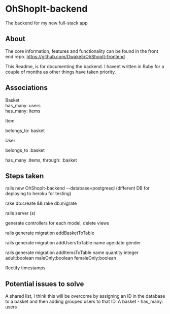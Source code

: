 # OhShopIt-backend
The backend for my new full-stack app

## About

The core information, features and functionality can be found in the front end repo.
https://github.com/Dwake5/OhShopIt-frontend

This Readme, is for documenting the backend. I havent written in Ruby for a couple of months as other things have taken priority.

## Associations

Basket  
has_many: users  
has_many: items

Item

belongs_to: basket

User

belongs_to :basket

has_many :items, through: :basket

## Steps taken

rails new OhShopIt-backend --database=postgresql (different DB for deploying to heroku for testing)

rake db:create && rake db:migrate 

rails server (s)

generate controllers for each model, delete views

rails generate migration addBasketToTable

rails generate migration addUsersToTable name age:date gender

rails generate migration addItemsToTable name quantity:integer adult:boolean maleOnly:boolean femaleOnly:boolean

Rectify timestamps


## Potential issues to solve

A shared list, I think this will be overcome by assigning an ID in the database to a basket and then adding grouped users to that ID. A basket - has_many: users